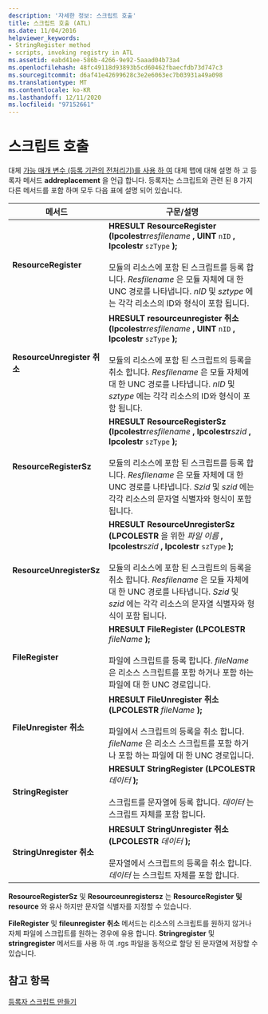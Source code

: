 ```yaml
---
description: '자세한 정보: 스크립트 호출'
title: 스크립트 호출 (ATL)
ms.date: 11/04/2016
helpviewer_keywords:
- StringRegister method
- scripts, invoking registry in ATL
ms.assetid: eabd41ee-586b-4266-9e92-5aaad04b73a4
ms.openlocfilehash: 48fc49118d93893b5cd60462fbaecfdb73d747c3
ms.sourcegitcommit: d6af41e42699628c3e2e6063ec7b03931a49a098
ms.translationtype: MT
ms.contentlocale: ko-KR
ms.lasthandoff: 12/11/2020
ms.locfileid: "97152661"
---
```

# <a name="invoking-scripts"></a>스크립트 호출

대체 [가능 매개 변수 (등록 기관의 전처리기)를 사용 하 여](../atl/using-replaceable-parameters-the-registrar-s-preprocessor.md) 대체 맵에 대해 설명 하 고 등록자 메서드 **addreplacement** 을 언급 합니다. 등록자는 스크립트와 관련 된 8 가지 다른 메서드를 포함 하며 모두 다음 표에 설명 되어 있습니다.

|메서드|구문/설명|
|------------|-------------------------|
|**ResourceRegister**|**HRESULT ResourceRegister (lpcolestr***resfilename* **, UINT** `nID` **, lpcolestr** `szType` **);**      <br /><br /> 모듈의 리소스에 포함 된 스크립트를 등록 합니다. *Resfilename* 은 모듈 자체에 대 한 UNC 경로를 나타냅니다. *nID* 및 *sztype* 에는 각각 리소스의 ID와 형식이 포함 됩니다.|
|**ResourceUnregister 취소**|**HRESULT resourceunregister 취소 (lpcolestr***resfilename* **, UINT** `nID` **, lpcolestr** `szType` **);**      <br /><br /> 모듈의 리소스에 포함 된 스크립트의 등록을 취소 합니다. *Resfilename* 은 모듈 자체에 대 한 UNC 경로를 나타냅니다. *nID* 및 *sztype* 에는 각각 리소스의 ID와 형식이 포함 됩니다.|
|**ResourceRegisterSz**|**HRESULT ResourceRegisterSz (lpcolestr***resfilename* **, lpcolestr***szid* **, lpcolestr** `szType` **);**      <br /><br /> 모듈의 리소스에 포함 된 스크립트를 등록 합니다. *Resfilename* 은 모듈 자체에 대 한 UNC 경로를 나타냅니다. *Szid* 및 *szid* 에는 각각 리소스의 문자열 식별자와 형식이 포함 됩니다.|
|**ResourceUnregisterSz**|**HRESULT ResourceUnregisterSz (LPCOLESTR** 을 위한 *파일 이름* **, lpcolestr***szid* **, lpcolestr** `szType` **);**      <br /><br /> 모듈의 리소스에 포함 된 스크립트의 등록을 취소 합니다. *Resfilename* 은 모듈 자체에 대 한 UNC 경로를 나타냅니다. *Szid* 및 *szid* 에는 각각 리소스의 문자열 식별자와 형식이 포함 됩니다.|
|**FileRegister**|**HRESULT FileRegister (LPCOLESTR**  *fileName*  **);**<br /><br /> 파일에 스크립트를 등록 합니다. *fileName* 은 리소스 스크립트를 포함 하거나 포함 하는 파일에 대 한 UNC 경로입니다.|
|**FileUnregister 취소**|**HRESULT FileUnregister 취소 (LPCOLESTR**  *fileName*  **);**<br /><br /> 파일에서 스크립트의 등록을 취소 합니다. *fileName* 은 리소스 스크립트를 포함 하거나 포함 하는 파일에 대 한 UNC 경로입니다.|
|**StringRegister**|**HRESULT StringRegister (LPCOLESTR**  *데이터*  **);**<br /><br /> 스크립트를 문자열에 등록 합니다. *데이터* 는 스크립트 자체를 포함 합니다.|
|**StringUnregister 취소**|**HRESULT StringUnregister 취소 (LPCOLESTR**  *데이터*  **);**<br /><br /> 문자열에서 스크립트의 등록을 취소 합니다. *데이터* 는 스크립트 자체를 포함 합니다.|

**ResourceRegisterSz** 및 **Resourceunregistersz** 는 **ResourceRegister 및 resource** 와 유사 하지만 문자열 식별자를 지정할 수 있습니다.

**FileRegister** 및 **fileunregister 취소** 메서드는 리소스의 스크립트를 원하지 않거나 자체 파일에 스크립트를 원하는 경우에 유용 합니다. **Stringregister** 및 **stringregister** 메서드를 사용 하 여 .rgs 파일을 동적으로 할당 된 문자열에 저장할 수 있습니다.

## <a name="see-also"></a>참고 항목

[등록자 스크립트 만들기](../atl/creating-registrar-scripts.md)
